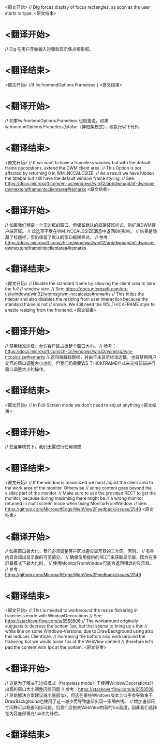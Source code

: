
<原文开始>
// Dlg forces display of focus rectangles, as soon as the user starts to type.
<原文结束>

# <翻译开始>
// Dlg 在用户开始输入时强制显示焦点矩形框。
# <翻译结束>


<原文开始>
//if !w.frontendOptions.Frameless {
<原文结束>

# <翻译开始>
// 如果!w.frontendOptions.Frameless 也就是说，如果w.frontendOptions.Frameless为false（非框架模式），则执行以下代码
# <翻译结束>


<原文开始>
			// If we want to have a frameless window but with the default frame decorations, extend the DWM client area.
			// This Option is not affected by returning 0 in WM_NCCALCSIZE.
			// As a result we have hidden the titlebar but still have the default window frame styling.
			// See: https://docs.microsoft.com/en-us/windows/win32/api/dwmapi/nf-dwmapi-dwmextendframeintoclientarea#remarks
<原文结束>

# <翻译开始>
// 如果我们想要一个无边框的窗口，但保留默认的框架装饰样式，则扩展DWM客户端区域。
// 此选项不受在WM_NCCALCSIZE消息中返回0的影响。
// 结果是隐藏了标题栏，但仍保留了默认的窗口框架样式。
// 参考：https://docs.microsoft.com/zh-cn/windows/win32/api/dwmapi/nf-dwmapi-dwmextendframeintoclientarea#remarks
# <翻译结束>


<原文开始>
			// Disable the standard frame by allowing the client area to take the full
			// window size.
			// See: https://docs.microsoft.com/en-us/windows/win32/winmsg/wm-nccalcsize#remarks
			// This hides the titlebar and also disables the resizing from user interaction because the standard frame is not
			// shown. We still need the WS_THICKFRAME style to enable resizing from the frontend.
<原文结束>

# <翻译开始>
// 禁用标准边框，允许客户区占据整个窗口大小。
// 参考：https://docs.microsoft.com/zh-cn/windows/win32/winmsg/wm-nccalcsize#remarks
// 这将隐藏标题栏，并由于未显示标准边框，也将禁用用户交互的窗口调整大小功能。但我们仍需要WS_THICKFRAME样式来支持前端进行窗口调整大小的操作。
# <翻译结束>


<原文开始>
// In Full-Screen mode we don't need to adjust anything
<原文结束>

# <翻译开始>
// 在全屏模式下，我们无需进行任何调整
# <翻译结束>


<原文开始>
					// If the window is maximized we must adjust the client area to the work area of the monitor. Otherwise
					// some content goes beyond the visible part of the monitor.
					// Make sure to use the provided RECT to get the monitor, because during maximizig there might be
					// a wrong monitor returned in multi screen mode when using MonitorFromWindow.
					// See: https://github.com/MicrosoftEdge/WebView2Feedback/issues/2549
<原文结束>

# <翻译开始>
// 如果窗口最大化，我们必须调整客户区以适应显示器的工作区。否则，
// 有些内容会超出显示器的可见部分。
// 确保使用提供的RECT来获取显示器，因为在多屏幕模式下最大化时，
// 使用MonitorFromWindow可能会返回错误的显示器。
// 参考：https://github.com/MicrosoftEdge/WebView2Feedback/issues/2549
# <翻译结束>


<原文开始>
					// This is needed to workaround the resize flickering in frameless mode with WindowDecorations
					// See: https://stackoverflow.com/a/6558508
					// The workaround originally suggests to decrese the bottom 1px, but that seems to bring up a thin
					// white line on some Windows-Versions, due to DrawBackground using also this reduces ClientSize.
					// Increasing the bottom also worksaround the flickering but we would loose 1px of the WebView content
					// therefore let's pad the content with 1px at the bottom.
<原文结束>

# <翻译开始>
// 这是为了解决无边框模式（frameless mode）下使用WindowDecorations时出现的窗口大小调整闪烁问题
// 参考：https://stackoverflow.com/a/6558508
// 原始解决方案建议减小底部1px，但这在某些Windows版本上似乎会导致由于DrawBackground也使用了这一减少而导致底部出现一条细白线。
// 增加底部尺寸同样可以规避闪烁问题，但我们会损失WebView内容的1px高度，因此我们选择在内容底部填充1px作为补偿。
# <翻译结束>

